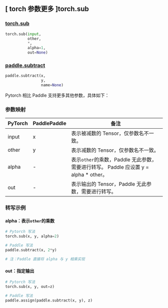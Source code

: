 ## [ torch 参数更多 ]torch.sub
### [torch.sub](https://pytorch.org/docs/stable/generated/torch.sub.html?highlight=torch%20sub#torch.sub)

```python
torch.sub(input,
          other,
          *,
          alpha=1,
          out=None)
```

### [paddle.subtract](https://www.paddlepaddle.org.cn/documentation/docs/zh/api/paddle/subtract_cn.html#subtract)

```python
paddle.subtract(x,
                y,
                name=None)
```

Pytorch 相比 Paddle 支持更多其他参数，具体如下：
### 参数映射
| PyTorch       | PaddlePaddle | 备注                                                   |
| ------------- | ------------ | ------------------------------------------------------ |
| input         | x            | 表示被减数的 Tensor，仅参数名不一致。  |
| other         | y            | 表示减数的 Tensor，仅参数名不一致。  |
| alpha         | -            | 表示`other`的乘数，Paddle 无此参数，需要进行转写。 Paddle 应设置 y = alpha * other。   |
| out           | -            | 表示输出的 Tensor，Paddle 无此参数，需要进行转写。  |


### 转写示例
#### alpha：表示`other`的乘数
```python
# Pytorch 写法
torch.sub(x, y, alpha=2)

# Paddle 写法
paddle.subtract(x, 2*y)

# 注：Paddle 直接将 alpha 与 y 相乘实现
```
#### out：指定输出
```python
# Pytorch 写法
torch.sub(x, y, out=z)

# Paddle 写法
paddle.assign(paddle.subtract(x, y), z)
```
